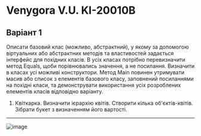 # Venygora V.U. KI-20010B
## Варіант 1

Описати базовий клас (можливо, абстрактний), у якому за допомогою віртуальних або абстрактних методів та властивостей задається інтерфейс для похідних класів. 
В усіх класах потрібно перевизначити метод Equals, щоби порівнювались значення, а не посилання. Визначити в класах усі можливі конструктори.
Метод Main повинен утримувати масив або список з елементів базового класу, заповнений посиланнями на похідні класи, та демонструвати використання усіх розроблених елементів класів відповідно варіанту.

1. Квіткарка. Визначити ієрархію квітів. Створити кілька об'єктів-квітів. Зібрати букет з визначенням його вартості.

---
![image](https://user-images.githubusercontent.com/86704349/194119408-67722bbc-200c-4aef-ab30-2dd8d2f7ef23.png)

